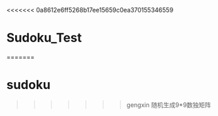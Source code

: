 <<<<<<< 0a8612e6ff5268b17ee15659c0ea370155346559
# Sudoku_Test
=======
# sudoku
>>>>>>> gengxin
随机生成9*9数独矩阵
